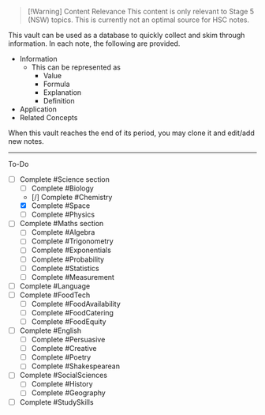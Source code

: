 
> [!Warning] Content Relevance
> This content is only relevant to Stage 5 (NSW) topics. This is currently not an optimal source for HSC notes.

This vault can be used as a database to quickly collect and skim through information. In each note, the following are provided.
- Information
	- This can be represented as
		- Value
		- Formula
		- Explanation
		- Definition
- Application
- Related Concepts

When this vault reaches the end of its period, you may clone it and edit/add new notes.

---

To-Do
- [ ] Complete #Science section
	- [ ] Complete #Biology 
	- [/] Complete #Chemistry
	- [x] Complete #Space
	- [ ] Complete #Physics
- [ ] Complete #Maths section
	- [ ] Complete #Algebra
	- [ ] Complete #Trigonometry
	- [ ] Complete #Exponentials
	- [ ] Complete #Probability
	- [ ] Complete #Statistics
	- [ ] Complete #Measurement
- [ ] Complete #Language
- [ ] Complete #FoodTech
	- [ ] Complete #FoodAvailability
	- [ ] Complete #FoodCatering
	- [ ] Complete #FoodEquity
- [ ] Complete #English
	- [ ] Complete #Persuasive
	- [ ] Complete #Creative
	- [ ] Complete #Poetry
	- [ ] Complete #Shakespearean
- [ ] Complete #SocialSciences
	- [ ] Complete #History
	- [ ] Complete #Geography
- [ ] Complete #StudySkills